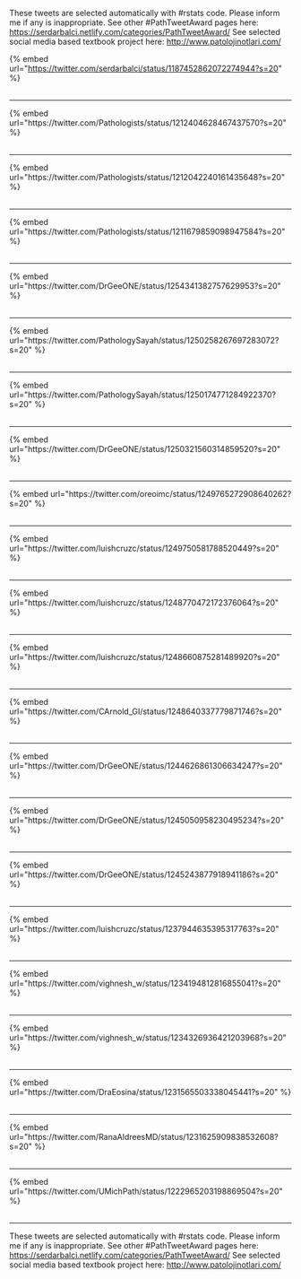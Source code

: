 

These tweets are selected automatically with #rstats code. Please inform me if any is inappropriate.
See other #PathTweetAward pages here: https://serdarbalci.netlify.com/categories/PathTweetAward/ 
See selected social media based textbook project here: http://www.patolojinotlari.com/

{% embed url="https://twitter.com/serdarbalci/status/1187452862072274944?s=20" %}<br>
<br>
<hr>
{% embed url="https://twitter.com/Pathologists/status/1212404628467437570?s=20" %}<br>
<br>
<hr>
{% embed url="https://twitter.com/Pathologists/status/1212042240161435648?s=20" %}<br>
<br>
<hr>
{% embed url="https://twitter.com/Pathologists/status/1211679859098947584?s=20" %}<br>
<br>
<hr>
{% embed url="https://twitter.com/DrGeeONE/status/1254341382757629953?s=20" %}<br>
<br>
<hr>
{% embed url="https://twitter.com/PathologySayah/status/1250258267697283072?s=20" %}<br>
<br>
<hr>
{% embed url="https://twitter.com/PathologySayah/status/1250174771284922370?s=20" %}<br>
<br>
<hr>
{% embed url="https://twitter.com/DrGeeONE/status/1250321560314859520?s=20" %}<br>
<br>
<hr>
{% embed url="https://twitter.com/oreoimc/status/1249765272908640262?s=20" %}<br>
<br>
<hr>
{% embed url="https://twitter.com/luishcruzc/status/1249750581788520449?s=20" %}<br>
<br>
<hr>
{% embed url="https://twitter.com/luishcruzc/status/1248770472172376064?s=20" %}<br>
<br>
<hr>
{% embed url="https://twitter.com/luishcruzc/status/1248660875281489920?s=20" %}<br>
<br>
<hr>
{% embed url="https://twitter.com/CArnold_GI/status/1248640337779871746?s=20" %}<br>
<br>
<hr>
{% embed url="https://twitter.com/DrGeeONE/status/1244626861306634247?s=20" %}<br>
<br>
<hr>
{% embed url="https://twitter.com/DrGeeONE/status/1245050958230495234?s=20" %}<br>
<br>
<hr>
{% embed url="https://twitter.com/DrGeeONE/status/1245243877918941186?s=20" %}<br>
<br>
<hr>
{% embed url="https://twitter.com/luishcruzc/status/1237944635395317763?s=20" %}<br>
<br>
<hr>
{% embed url="https://twitter.com/vighnesh_w/status/1234194812816855041?s=20" %}<br>
<br>
<hr>
{% embed url="https://twitter.com/vighnesh_w/status/1234326936421203968?s=20" %}<br>
<br>
<hr>
{% embed url="https://twitter.com/DraEosina/status/1231565503338045441?s=20" %}<br>
<br>
<hr>
{% embed url="https://twitter.com/RanaAldreesMD/status/1231625909838532608?s=20" %}<br>
<br>
<hr>
{% embed url="https://twitter.com/UMichPath/status/1222965203198869504?s=20" %}<br>
<br>
<hr>


These tweets are selected automatically with #rstats code. Please inform me if any is inappropriate.
See other #PathTweetAward pages here: https://serdarbalci.netlify.com/categories/PathTweetAward/ 
See selected social media based textbook project here: http://www.patolojinotlari.com/
